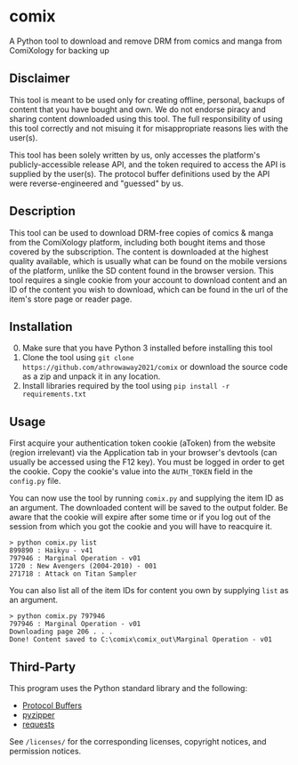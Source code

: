 # comix
A Python tool to download and remove DRM from comics and manga from ComiXology for backing up

## Disclaimer

This tool is meant to be used only for creating offline, personal, backups of content that you have bought and own. We do not endorse piracy and sharing content downloaded using this tool. The full responsibility of using this tool correctly and not misuing it for misappropriate reasons lies with the user(s).

This tool has been solely written by us, only accesses the platform's publicly-accessible release API, and the token required to access the API is supplied by the user(s). The protocol buffer definitions used by the API were reverse-engineered and "guessed" by us.

## Description

This tool can be used to download DRM-free copies of comics & manga from the ComiXology platform, including both bought items and those covered by the subscription. The content is downloaded at the highest quality available, which is usually what can be found on the mobile versions of the platform, unlike the SD content found in the browser version. This tool requires a single cookie from your account to download content and an ID of the content you wish to download, which can be found in the url of the item's store page or reader page.

## Installation

0. Make sure that you have Python 3 installed before installing this tool
1. Clone the tool using `git clone https://github.com/athrowaway2021/comix` or download the source code as a zip and unpack it in any location.
2. Install libraries required by the tool using `pip install -r requirements.txt`

## Usage

First acquire your authentication token cookie (aToken) from the website (region irrelevant) via the Application tab in your browser's devtools (can usually be accessed using the F12 key). You must be logged in order to get the cookie. Copy the cookie's value into the `AUTH_TOKEN` field in the `config.py` file.

You can now use the tool by running `comix.py` and supplying the item ID as an argument. The downloaded content will be saved to the output folder. Be aware that the cookie will expire after some time or if you log out of the session from which you got the cookie and you will have to reacquire it.

```
> python comix.py list
899890 : Haikyu - v41
797946 : Marginal Operation - v01
1720 : New Avengers (2004-2010) - 001
271718 : Attack on Titan Sampler
```

You can also list all of the item IDs for content you own by supplying `list` as an argument.

```
> python comix.py 797946
797946 : Marginal Operation - v01
Downloading page 206 . . .
Done! Content saved to C:\comix\comix_out\Marginal Operation - v01
```

## Third-Party
This program uses the Python standard library and the following:
  - [Protocol Buffers](https://github.com/protocolbuffers/protobuf)
  - [pyzipper](https://github.com/danifus/pyzipper)
  - [requests](https://github.com/psf/requests)

See `/licenses/` for the corresponding licenses, copyright notices, and permission notices.
